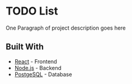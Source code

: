 # TODO List

One Paragraph of project description goes here

## Built With

* [React](http://www.dropwizard.io/1.0.2/docs/](https://react.dev)) - Frontend
* [Node.js](https://maven.apache.org/](https://nodejs.org/en)) - Backend
* [PostgeSQL](https://www.postgresql.org) - Database

